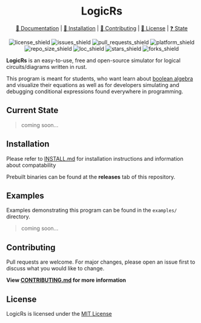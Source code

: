 <div align="center">

<h1>LogicRs</h1>

[📑 Documentation](https://github.com/spydr06/logicrs/wiki) |
[💾 Installation](./INSTALL.md) |
[🤝 Contributing](./CONTRIBUTING.md) |
[📜 License](./LICENSE) |
[❓ State](#current-state)

![license_shield](https://img.shields.io/github/license/spydr06/logicrs?style=flat-square)
![issues_shield](https://img.shields.io/github/issues/spydr06/logicrs?style=flat-square)
![pull_requests_shield](https://img.shields.io/github/issues-pr/spydr06/logicrs?style=flat-square)
![platform_shield](https://img.shields.io/badge/platform-linux%20%7C%20windows-blueviolet?style=flat-square)
![repo_size_shield](https://img.shields.io/github/repo-size/spydr06/logicrs?style=flat-square)
![loc_shield](https://img.shields.io/tokei/lines/github/spydr06/logicrs?style=flat-square)
![stars_shield](https://img.shields.io/github/stars/spydr06/logicrs?style=flat-square)
![forks_shield](https://img.shields.io/github/forks/spydr06/logicrs?style=flat-square)


</div>

**LogicRs** is an easy-to-use, free and open-source simulator for logical circuits/diagrams written in rust.

This program is meant for students, who want learn about [boolean algebra](https://en.wikipedia.org/wiki/Boolean_algebra) and visualize their equations as well as for developers simulating and debugging conditional expressions found everywhere in programming.

## Current State

> coming soon...

## Installation

Please refer to [INSTALL.md](./INSTALL.md) for installation instructions and information about compatability

Prebuilt binaries can be found at the **releases** tab of this repository.

## Examples

Examples demonstrating this program can be found in the `examples/` directory.
> coming soon...

## Contributing

Pull requests are welcome. For major changes, please open an issue first to discuss what you would like to change.

**View [CONTRIBUTING.md](./CONTRIBUTING.md) for more information**

## License
LogicRs is licensed under the [MIT License](https://mit-license.org/)
